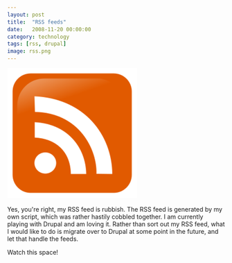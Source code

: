 ```yaml
---
layout: post
title:  "RSS feeds"
date:   2008-11-20 00:00:00
category: technology
tags: [rss, drupal]
image: rss.png
---
```


<img src="/assets/rss.png" class="image-right" alt="RSS">

Yes, you're right, my RSS feed is rubbish.  The RSS feed is generated by my own script, which was rather hastily cobbled together.  I am currently playing with Drupal and am loving it.  Rather than sort out my RSS feed, what I would like to do is migrate over to Drupal at some point in the future, and let that handle the feeds.

Watch this space!
